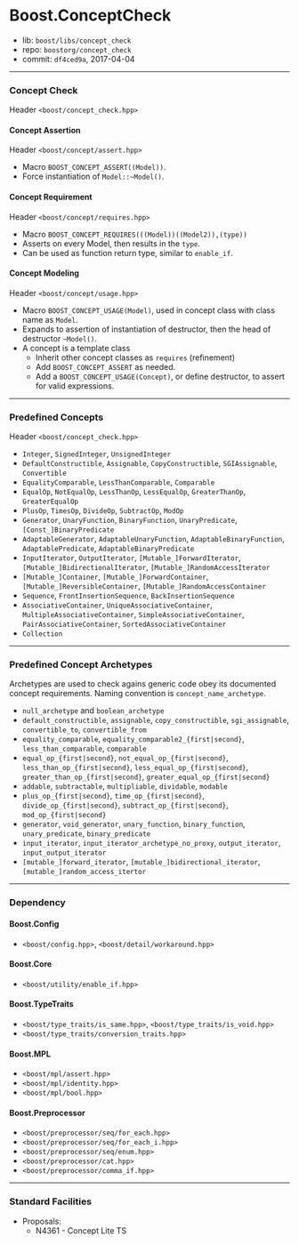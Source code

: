 # Boost.ConceptCheck

* lib: `boost/libs/concept_check`
* repo: `boostorg/concept_check`
* commit: `df4ced9a`, 2017-04-04

------
### Concept Check

Header `<boost/concept_check.hpp>`

#### Concept Assertion

Header `<boost/concept/assert.hpp>`

* Macro `BOOST_CONCEPT_ASSERT((Model))`.
* Force instantiation of `Model::~Model()`.

#### Concept Requirement

Header `<boost/concept/requires.hpp>`

* Macro `BOOST_CONCEPT_REQUIRES(((Model))((Model2)),(type))`
* Asserts on every Model, then results in the `type`.
* Can be used as function return type, similar to `enable_if`.

#### Concept Modeling

Header `<boost/concept/usage.hpp>`

* Macro `BOOST_CONCEPT_USAGE(Model)`, used in concept class with class name as `Model`.
* Expands to assertion of instantiation of destructor, then the head of destructor `~Model()`.
* A concept is a template class
  * Inherit other concept classes as `requires` (refinement)
  * Add `BOOST_CONCEPT_ASSERT` as needed.
  * Add a `BOOST_CONCEPT_USAGE(Concept)`, or define destructor, to assert for valid expressions.

------
### Predefined Concepts

Header `<boost/concept_check.hpp>`

* `Integer`, `SignedInteger`, `UnsignedInteger`
* `DefaultConstructible`, `Assignable`, `CopyConstructible`, `SGIAssignable`, `Convertible`
* `EqualityComparable`, `LessThanComparable`, `Comparable`
* `EqualOp`, `NotEqualOp`, `LessThanOp`, `LessEqualOp`, `GreaterThanOp`, `GreaterEqualOp`
* `PlusOp`, `TimesOp`, `DivideOp`, `SubtractOp`, `ModOp`
* `Generator`, `UnaryFunction`, `BinaryFunction`, `UnaryPredicate`, `[Const_]BinaryPredicate`
* `AdaptableGenerator`, `AdaptableUnaryFunction`, `AdaptableBinaryFunction`, `AdaptablePredicate`, `AdaptableBinaryPredicate`
* `InputIterator`, `OutputIterator`, `[Mutable_]ForwardIterator`, `[Mutable_]BidirectionalIterator`, `[Mutable_]RandomAccessIterator`
* `[Mutable_]Container`, `[Mutable_]ForwardContainer`, `[Mutable_]ReversibleContainer`, `[Mutable_]RandomAccessContainer`
* `Sequence`, `FrontInsertionSequence`, `BackInsertionSequence`
* `AssociativeContainer`, `UniqueAssociativeContainer`, `MultipleAssociativeContainer`, `SimpleAssociativeContainer`, `PairAssociativeContainer`, `SortedAssociativeContainer`
* `Collection`

------
### Predefined Concept Archetypes

Archetypes are used to check agains generic code obey its documented concept requirements.
Naming convention is `concept_name_archetype`.

* `null_archetype` and `boolean_archetype`
* `default_constructible`, `assignable`, `copy_constructible`, `sgi_assignable`, `convertible_to`, `convertible_from`
* `equality_comparable`, `equality_comparable2_{first|second}`, `less_than_comparable`, `comparable`
* `equal_op_{first|second}`, `not_equal_op_{first|second}`, `less_than_op_{first|second}`, `less_equal_op_{first|second}`, `greater_than_op_{first|second}`, `greater_equal_op_{first|second}`
* `addable`, `subtractable`, `multipliable`, `dividable`, `modable`
* `plus_op_{first|second}`, `time_op_{first|second}`, `divide_op_{first|second}`, `subtract_op_{first|second}`, `mod_op_{first|second}`
* `generator`, `void_generator`, `unary_function`, `binary_function`, `unary_predicate`, `binary_predicate`
* `input_iterator`, `input_iterator_archetype_no_proxy`, `output_iterator`, `input_output_iterator`
* `[mutable_]forward_iterator`, `[mutable_]bidirectional_iterator`, `[mutable_]random_access_itertor`

------
### Dependency

#### Boost.Config

* `<boost/config.hpp>`, `<boost/detail/workaround.hpp>`

#### Boost.Core

* `<boost/utility/enable_if.hpp>`

#### Boost.TypeTraits

* `<boost/type_traits/is_same.hpp>`, `<boost/type_traits/is_void.hpp>`
* `<boost/type_traits/conversion_traits.hpp>`

#### Boost.MPL

* `<boost/mpl/assert.hpp>`
* `<boost/mpl/identity.hpp>`
* `<boost/mpl/bool.hpp>`

#### Boost.Preprocessor

* `<boost/preprocessor/seq/for_each.hpp>`
* `<boost/preprocessor/seq/for_each_i.hpp>`
* `<boost/preprocessor/seq/enum.hpp>`
* `<boost/preprocessor/cat.hpp>`
* `<boost/preprocessor/comma_if.hpp>`

------
### Standard Facilities

* Proposals:
  * N4361 - Concept Lite TS
